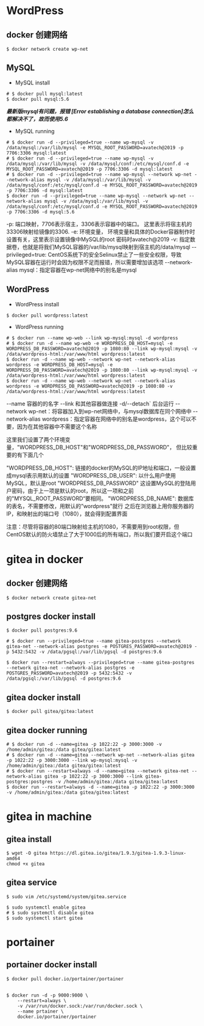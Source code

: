 <!--
@author: harold.duan
@date: 19-10-01
@memo: Notes logging
-->

# WordPress

## docker 创建网络

``` command
$ docker network create wp-net
```

## MySQL

+ MySQL install 

``` command
# $ docker pull mysql:latest
$ docker pull mysql:5.6
```
***最新版mysql有问题，报错 [Error establishing a database connection]怎么都解决不了，故而使用5.6***

+ MySQL running

``` command
# $ docker run -d --privileged=true --name wp-mysql -v /data/mysql:/var/lib/mysql -e MYSQL_ROOT_PASSWORD=avatech@2019 -p 7706:3306 mysql:latest
# $ docker run -d --privileged=true --name wp-mysql -v /data/mysql:/var/lib/mysql -v /data/mysql/conf:/etc/mysql/conf.d -e MYSQL_ROOT_PASSWORD=avatech@2019 -p 7706:3306 -d mysql:latest
# $ docker run -d --privileged=true --name wp-mysql --network wp-net --network-alias mysql -v /data/mysql:/var/lib/mysql -v /data/mysql/conf:/etc/mysql/conf.d -e MYSQL_ROOT_PASSWORD=avatech@2019 -p 7706:3306 -d mysql:latest
$ docker run -d --privileged=true --name wp-mysql --network wp-net --network-alias mysql -v /data/mysql:/var/lib/mysql -v /data/mysql/conf:/etc/mysql/conf.d -e MYSQL_ROOT_PASSWORD=avatech@2019 -p 7706:3306 -d mysql:5.6
```

-p: 端口映射，7706表示宿主，3306表示容器中的端口。 这里表示将宿主机的33306映射给镜像的3306.
-e: 环境变量， 环境变量和具体的Docker容器制作时设置有关，这里表示设置镜像中MySQL的root 密码时avatech@2019
-v: 指定数据卷，也就是将我们MySQL容器的/var/lib/mysql映射到宿主机的/data/mysql
--privileged=true: CentOS系统下的安全Selinux禁止了一些安全权限，导致MySQL容器在运行时会因为权限不足而报错，所以需要增加该选项
--network-alias mysql：指定容器在wp-net网络中的别名是mysql

## WordPress

+ WordPress install

``` command
$ docker pull wordpress:latest
```

+ WordPress running

``` command
# $ docker run --name wp-web --link wp-mysql:mysql -d wordpress
# $ docker run -d --name wp-web -e WORDPRESS_DB_HOST=mysql -e WORDPRESS_DB_PASSWORD=avatech@2019 -p 1080:80 --link wp-mysql:mysql -v /data/wordpress-html:/var/www/html wordpress:latest
$ docker run -d --name wp-web --network wp-net --network-alias wordpress -e WORDPRESS_DB_HOST=mysql -e WORDPRESS_DB_PASSWORD=avatech@2019 -p 1080:80 --link wp-mysql:mysql -v /data/wordpress-html:/var/www/html wordpress:latest
$ docker run -d --name wp-web --network wp-net --network-alias wordpress -e WORDPRESS_DB_PASSWORD=avatech@2019 -p 1080:80 -v /data/wordpress-html:/var/www/html wordpress:latest
```
--name 容器的的名字
--link 和其他容器做连接
-d/--detach` 后台运行
--network wp-net：将容器加入到wp-net网络中，与mysql数据库在同个网络中
--network-alias wordpress：指定容器在网络中的别名是wordpress，这个可以不要，因为在其他容器中不需要这个名称

这里我们设置了两个环境变量，"WORDPRESS_DB_HOST"和"WORDPRESS_DB_PASSWORD"， 但比较重要的有下面几个

"WORDPRESS_DB_HOST": 链接的docker的MySQL的IP地址和端口，一般设置成mysql表示用默认的设置
"WORDPRESS_DB_USER": 以什么用户使用MySQL，默认是root
"WORDPRESS_DB_PASSWORD" 这设置MySQL的登陆用户密码，由于上一项是默认的root，所以这一项和之前的"MYSQL_ROOT_PASSWORD“要相同。
"WORDPRESS_DB_NAME": 数据库的表名，不需要修改，用默认的”wordpress"就行
之后在浏览器上用你服务器的IP，和映射出的端口号（1080），就会得到配置界面

注意：尽管将容器的80端口映射给主机的1080，不需要用到root权限，但CentOS默认的防火墙禁止了大于1000后的所有端口，所以我们要开启这个端口

# gitea in docker

## docker 创建网络

``` command
$ docker network create gitea-net
```

## postgres docker install

``` command
$ docker pull postgres:9.6
```

``` command
# $ docker run --privileged=true --name gitea-postgres --network gitea-net --network-alias postgres -e POSTGRES_PASSWORD=avatech@2019 -p 5432:5432 -v /data/pgsql:/var/lib/pgsql -d postgres:9.6

$ docker run --restart=always --privileged=true --name gitea-postgres --network gitea-net --network-alias postgres -e POSTGRES_PASSWORD=avatech@2019 -p 5432:5432 -v /data/pgsql:/var/lib/pgsql -d postgres:9.6
```

## gitea docker install

``` command
$ docker pull gitea/gitea:latest
```

## gitea docker running

``` command
# $ docker run -d --name=gitea -p 1022:22 -p 3000:3000 -v /home/admin/gitea:/data gitea/gitea:latest
# $ docker run -d --name=gitea --network wp-net --network-alias gitea -p 1022:22 -p 3000:3000 --link wp-mysql:mysql -v /home/admin/gitea:/data gitea/gitea:latest
# $ docker run --restart=always -d --name=gitea --network gitea-net --network-alias gitea -p 1022:22 -p 3000:3000 --link gitea-postgres:postgres -v /home/admin/gitea:/data gitea/gitea:latest
$ docker run --restart=always -d --name=gitea -p 1022:22 -p 3000:3000 -v /home/admin/gitea:/data gitea/gitea:latest
```

# gitea in machine

## gitea install

``` command
$ wget -O gitea https://dl.gitea.io/gitea/1.9.3/gitea-1.9.3-linux-amd64
chmod +x gitea
```

## gitea service

``` command
$ sudo vim /etc/systemd/system/gitea.service

$ sudo systemctl enable gitea
# $ sudo systemctl disable gitea
$ sudo systemctl start gitea
```

# portainer

## portainer docker install

``` command
$ docker pull docker.io/portainer/portainer
```

## 

``` command
$ docker run -d -p 9000:9000 \
    --restart=always \
    -v /var/run/docker.sock:/var/run/docker.sock \
    --name prtainer \
    docker.io/portainer/portainer
```
